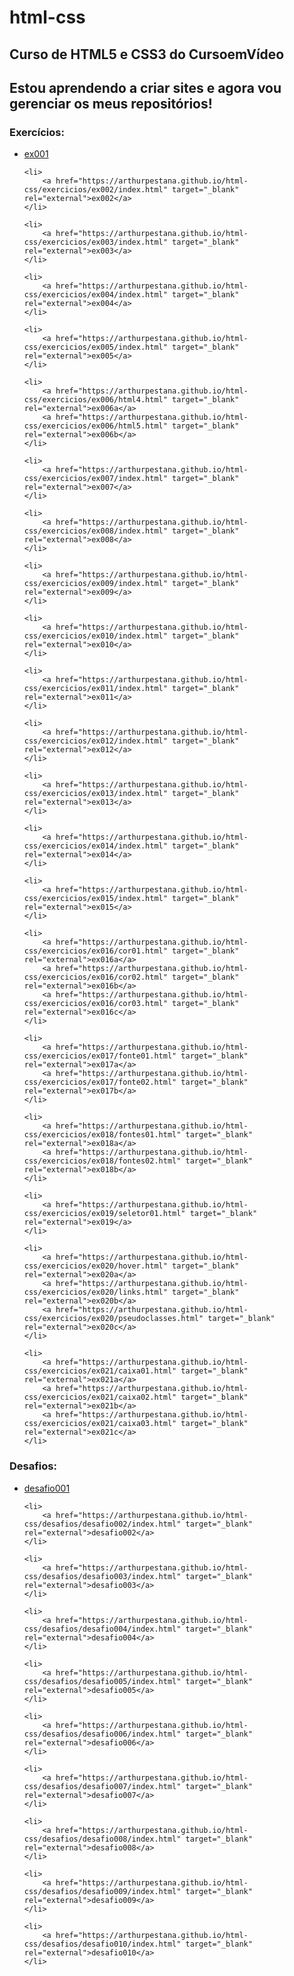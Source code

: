 # html-css
## Curso de HTML5 e CSS3 do CursoemVídeo

## Estou aprendendo a criar sites e agora vou gerenciar os meus repositórios!

### Exercícios:

<ul>
    <li>
        <a href="https://arthurpestana.github.io/html-css/exercicios/ex001/index.html" target="_blank" rel="external">ex001</a>
    </li>

    <li>
        <a href="https://arthurpestana.github.io/html-css/exercicios/ex002/index.html" target="_blank" rel="external">ex002</a>
    </li>

    <li>
        <a href="https://arthurpestana.github.io/html-css/exercicios/ex003/index.html" target="_blank" rel="external">ex003</a>
    </li>

    <li>
        <a href="https://arthurpestana.github.io/html-css/exercicios/ex004/index.html" target="_blank" rel="external">ex004</a>
    </li>

    <li>
        <a href="https://arthurpestana.github.io/html-css/exercicios/ex005/index.html" target="_blank" rel="external">ex005</a>
    </li>

    <li>
        <a href="https://arthurpestana.github.io/html-css/exercicios/ex006/html4.html" target="_blank" rel="external">ex006a</a>
        <a href="https://arthurpestana.github.io/html-css/exercicios/ex006/html5.html" target="_blank" rel="external">ex006b</a>
    </li>

    <li>
        <a href="https://arthurpestana.github.io/html-css/exercicios/ex007/index.html" target="_blank" rel="external">ex007</a>
    </li>

    <li>
        <a href="https://arthurpestana.github.io/html-css/exercicios/ex008/index.html" target="_blank" rel="external">ex008</a>
    </li>

    <li>
        <a href="https://arthurpestana.github.io/html-css/exercicios/ex009/index.html" target="_blank" rel="external">ex009</a>
    </li>

    <li>
        <a href="https://arthurpestana.github.io/html-css/exercicios/ex010/index.html" target="_blank" rel="external">ex010</a>
    </li>

    <li>
        <a href="https://arthurpestana.github.io/html-css/exercicios/ex011/index.html" target="_blank" rel="external">ex011</a>
    </li>

    <li>
        <a href="https://arthurpestana.github.io/html-css/exercicios/ex012/index.html" target="_blank" rel="external">ex012</a>
    </li>

    <li>
        <a href="https://arthurpestana.github.io/html-css/exercicios/ex013/index.html" target="_blank" rel="external">ex013</a>
    </li>

    <li>
        <a href="https://arthurpestana.github.io/html-css/exercicios/ex014/index.html" target="_blank" rel="external">ex014</a>
    </li>

    <li>
        <a href="https://arthurpestana.github.io/html-css/exercicios/ex015/index.html" target="_blank" rel="external">ex015</a>
    </li>

    <li>
        <a href="https://arthurpestana.github.io/html-css/exercicios/ex016/cor01.html" target="_blank" rel="external">ex016a</a>
        <a href="https://arthurpestana.github.io/html-css/exercicios/ex016/cor02.html" target="_blank" rel="external">ex016b</a>
        <a href="https://arthurpestana.github.io/html-css/exercicios/ex016/cor03.html" target="_blank" rel="external">ex016c</a>
    </li>

    <li>
        <a href="https://arthurpestana.github.io/html-css/exercicios/ex017/fonte01.html" target="_blank" rel="external">ex017a</a>
        <a href="https://arthurpestana.github.io/html-css/exercicios/ex017/fonte02.html" target="_blank" rel="external">ex017b</a>
    </li>

    <li>
        <a href="https://arthurpestana.github.io/html-css/exercicios/ex018/fontes01.html" target="_blank" rel="external">ex018a</a>
        <a href="https://arthurpestana.github.io/html-css/exercicios/ex018/fontes02.html" target="_blank" rel="external">ex018b</a>
    </li>

    <li>
        <a href="https://arthurpestana.github.io/html-css/exercicios/ex019/seletor01.html" target="_blank" rel="external">ex019</a>
    </li>

    <li>
        <a href="https://arthurpestana.github.io/html-css/exercicios/ex020/hover.html" target="_blank" rel="external">ex020a</a>
        <a href="https://arthurpestana.github.io/html-css/exercicios/ex020/links.html" target="_blank" rel="external">ex020b</a>
        <a href="https://arthurpestana.github.io/html-css/exercicios/ex020/pseudoclasses.html" target="_blank" rel="external">ex020c</a>
    </li>

    <li>
        <a href="https://arthurpestana.github.io/html-css/exercicios/ex021/caixa01.html" target="_blank" rel="external">ex021a</a>
        <a href="https://arthurpestana.github.io/html-css/exercicios/ex021/caixa02.html" target="_blank" rel="external">ex021b</a>
        <a href="https://arthurpestana.github.io/html-css/exercicios/ex021/caixa03.html" target="_blank" rel="external">ex021c</a>
    </li>
</ul>

### Desafios:

<ul>
    <li>
        <a href="https://arthurpestana.github.io/html-css/desafios/desafio001/index.html" target="_blank" rel="external">desafio001</a>
    </li>

    <li>
        <a href="https://arthurpestana.github.io/html-css/desafios/desafio002/index.html" target="_blank" rel="external">desafio002</a>
    </li>

    <li>
        <a href="https://arthurpestana.github.io/html-css/desafios/desafio003/index.html" target="_blank" rel="external">desafio003</a>
    </li>

    <li>
        <a href="https://arthurpestana.github.io/html-css/desafios/desafio004/index.html" target="_blank" rel="external">desafio004</a>
    </li>

    <li>
        <a href="https://arthurpestana.github.io/html-css/desafios/desafio005/index.html" target="_blank" rel="external">desafio005</a>
    </li>

    <li>
        <a href="https://arthurpestana.github.io/html-css/desafios/desafio006/index.html" target="_blank" rel="external">desafio006</a>
    </li>

    <li>
        <a href="https://arthurpestana.github.io/html-css/desafios/desafio007/index.html" target="_blank" rel="external">desafio007</a>
    </li>

    <li>
        <a href="https://arthurpestana.github.io/html-css/desafios/desafio008/index.html" target="_blank" rel="external">desafio008</a>
    </li>

    <li>
        <a href="https://arthurpestana.github.io/html-css/desafios/desafio009/index.html" target="_blank" rel="external">desafio009</a>
    </li>

    <li>
        <a href="https://arthurpestana.github.io/html-css/desafios/desafio010/index.html" target="_blank" rel="external">desafio010</a>
    </li>
</ul>
